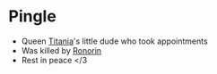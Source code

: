 # Pingle
- Queen [Titania](NPCs/Living/Titania.md)'s little dude who took appointments
- Was killed by [Ronorin](Ronorin.md)
- Rest in peace </3